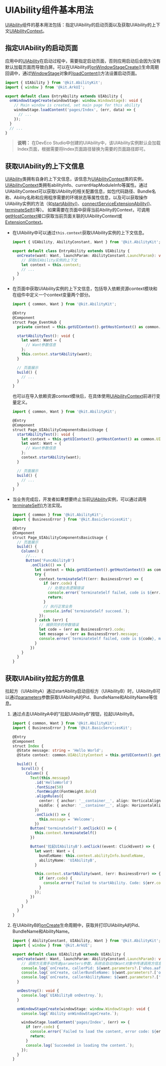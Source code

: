 # UIAbility组件基本用法


[UIAbility](../reference/apis-ability-kit/js-apis-app-ability-uiAbility.md)组件的基本用法包括：指定UIAbility的启动页面以及获取UIAbility的上下文[UIAbilityContext](../reference/apis-ability-kit/js-apis-inner-application-uiAbilityContext.md)。


## 指定UIAbility的启动页面

应用中的[UIAbility](../reference/apis-ability-kit/js-apis-app-ability-uiAbility.md)在启动过程中，需要指定启动页面，否则应用启动后会因为没有默认加载页面而导致白屏。可以在UIAbility的[onWindowStageCreate()](../reference/apis-ability-kit/js-apis-app-ability-uiAbility.md#onwindowstagecreate)生命周期回调中，通过[WindowStage](../reference/apis-arkui/arkts-apis-window-WindowStage.md)对象的[loadContent()](../reference/apis-arkui/arkts-apis-window-Window.md#loadcontent9)方法设置启动页面。


```ts
import { UIAbility } from '@kit.AbilityKit';
import { window } from '@kit.ArkUI';

export default class EntryAbility extends UIAbility {
  onWindowStageCreate(windowStage: window.WindowStage): void {
    // Main window is created, set main page for this ability
    windowStage.loadContent('pages/Index', (err, data) => {
      // ...
    });
  }
  // ...
}
```

> **说明：**
> 在DevEco Studio中创建的UIAbility中，该UIAbility实例默认会加载Index页面，根据需要将Index页面路径替换为需要的页面路径即可。


## 获取UIAbility的上下文信息

[UIAbility](../reference/apis-ability-kit/js-apis-app-ability-uiAbility.md)类拥有自身的上下文信息，该信息为[UIAbilityContext](../reference/apis-ability-kit/js-apis-inner-application-uiAbilityContext.md)类的实例，[UIAbilityContext](../reference/apis-ability-kit/js-apis-inner-application-uiAbilityContext.md)类拥有abilityInfo、currentHapModuleInfo等属性。通过UIAbilityContext可以获取UIAbility的相关配置信息，如包代码路径、Bundle名称、Ability名称和应用程序需要的环境状态等属性信息，以及可以获取操作UIAbility实例的方法（如[startAbility()](../reference/apis-ability-kit/js-apis-inner-application-uiAbilityContext.md#startability)、[connectServiceExtensionAbility()](../reference/apis-ability-kit/js-apis-inner-application-uiAbilityContext.md#connectserviceextensionability)、[terminateSelf()](../reference/apis-ability-kit/js-apis-inner-application-uiAbilityContext.md#terminateself)等）。
如果需要在页面中获得当前Ability的Context，可调用[getHostContext](../reference/apis-arkui/arkts-apis-uicontext-uicontext.md#gethostcontext12)接口获取当前页面关联的UIAbilityContext或[ExtensionContext](../reference/apis-ability-kit/js-apis-inner-application-extensionContext.md)。

- 在UIAbility中可以通过`this.context`获取UIAbility实例的上下文信息。
  
  ```ts
  import { UIAbility, AbilityConstant, Want } from '@kit.AbilityKit';

  export default class EntryAbility extends UIAbility {
    onCreate(want: Want, launchParam: AbilityConstant.LaunchParam): void {
      // 获取UIAbility实例的上下文
      let context = this.context;
      // ...
    }
  }
  ```
  
- 在页面中获取UIAbility实例的上下文信息，包括导入依赖资源context模块和在组件中定义一个context变量两个部分。
  
  ```ts
  import { common, Want } from '@kit.AbilityKit';

  @Entry
  @Component
  struct Page_EventHub {
    private context = this.getUIContext().getHostContext() as common.UIAbilityContext;

    startAbilityTest(): void {
      let want: Want = {
        // Want参数信息
      };
      this.context.startAbility(want);
    }

    // 页面展示
    build() {
      // ...
    }
  }
  ```

  也可以在导入依赖资源context模块后，在具体使用[UIAbilityContext](../reference/apis-ability-kit/js-apis-inner-application-uiAbilityContext.md)前进行变量定义。

  
  ```ts
  import { common, Want } from '@kit.AbilityKit';

  @Entry
  @Component
  struct Page_UIAbilityComponentsBasicUsage {
    startAbilityTest(): void {
      let context = this.getUIContext().getHostContext() as common.UIAbilityContext;
      let want: Want = {
        // Want参数信息
      };
      context.startAbility(want);
    }

    // 页面展示
    build() {
      // ...
    }
  }
  ```

- 当业务完成后，开发者如果想要终止当前[UIAbility](../reference/apis-ability-kit/js-apis-app-ability-uiAbility.md)实例，可以通过调用[terminateSelf()](../reference/apis-ability-kit/js-apis-inner-application-uiAbilityContext.md#terminateself)方法实现。

  ```ts
  import { common } from '@kit.AbilityKit';
  import { BusinessError } from '@kit.BasicServicesKit';

  @Entry
  @Component
  struct Page_UIAbilityComponentsBasicUsage {
    // 页面展示
    build() {
      Column() {
        //...
        Button('FuncAbilityB')
          .onClick(() => {
            let context = this.getUIContext().getHostContext() as common.UIAbilityContext;
            try {
              context.terminateSelf((err: BusinessError) => {
                if (err.code) {
                  // 处理业务逻辑错误
                  console.error(`terminateSelf failed, code is ${err.code}, message is ${err.message}.`);
                  return;
                }
                // 执行正常业务
                console.info(`terminateSelf succeed.`);
              });
            } catch (err) {
              // 捕获同步的参数错误
              let code = (err as BusinessError).code;
              let message = (err as BusinessError).message;
              console.error(`terminateSelf failed, code is ${code}, message is ${message}.`);
            }
          })
      }
    }
  }
  ```


## 获取UIAbility拉起方的信息

拉起方（UIAbilityA）通过startAbility启动目标方（UIAbilityB）时，UIAbilityB可以通过[parameters](../reference/apis-ability-kit/js-apis-app-ability-want.md)参数获取UIAbilityA的Pid、BundleName和AbilityName等信息。


1. 通过点击UIAbilityA中的"拉起UIAbilityB"按钮，拉起UIAbilityB。

    ```ts
    import { common, Want } from '@kit.AbilityKit';
    import { BusinessError } from '@kit.BasicServicesKit';

    @Entry
    @Component
    struct Index {
      @State message: string = 'Hello World';
      @State context: common.UIAbilityContext = this.getUIContext().getHostContext() as common.UIAbilityContext;

      build() {
        Scroll() {
          Column() {
            Text(this.message)
              .id('HelloWorld')
              .fontSize(50)
              .fontWeight(FontWeight.Bold)
              .alignRules({
                center: { anchor: '__container__', align: VerticalAlign.Center },
                middle: { anchor: '__container__', align: HorizontalAlign.Center }
              })
              .onClick(() => {
                this.message = 'Welcome';
              })
            Button('terminateSelf').onClick(() => {
              this.context.terminateSelf()
            })

            Button('拉起UIAbilityB').onClick((event: ClickEvent) => {
              let want: Want = {
                bundleName: this.context.abilityInfo.bundleName,
                abilityName: 'UIAbilityB',
              }

              this.context.startAbility(want, (err: BusinessError) => {
                if (err.code) {
                  console.error(`Failed to startAbility. Code: ${err.code}, message: ${err.message}.`);
                }
              });
            })
          }
        }
      }
    }
    ```

2. 在UIAbilityB的[onCreate](../reference/apis-ability-kit/js-apis-app-ability-uiAbility.md#oncreate)生命周期中，获取并打印UIAbilityA的Pid、BundleName和AbilityName。

    ```ts
    import { AbilityConstant, UIAbility, Want } from '@kit.AbilityKit';
    import { window } from '@kit.ArkUI';

    export default class UIAbilityB extends UIAbility {
      onCreate(want: Want, launchParam: AbilityConstant.LaunchParam): void {
        // 调用方无需手动传递parameters参数，系统会自动向Want对象中传递调用方信息。
        console.log(`onCreate, callerPid: ${want.parameters?.['ohos.aafwk.param.callerPid']}.`);
        console.log(`onCreate, callerBundleName: ${want.parameters?.['ohos.aafwk.param.callerBundleName']}.`);
        console.log(`onCreate, callerAbilityName: ${want.parameters?.['ohos.aafwk.param.callerAbilityName']}.`);
      }

      onDestroy(): void {
        console.log(`UIAbilityB onDestroy.`);
      }

      onWindowStageCreate(windowStage: window.WindowStage): void {
        console.log(`Ability onWindowStageCreate.`);

        windowStage.loadContent('pages/Index', (err) => {
          if (err.code) {
            console.error(`Failed to load the content, error code: ${err.code}, error msg: ${err.message}.`);
            return;
          }
          console.log(`Succeeded in loading the content.`);
        });
      }
    }
    ```